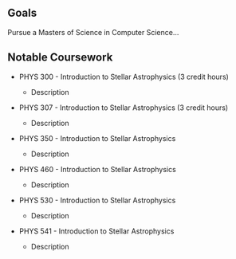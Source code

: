 ## Goals

Pursue a Masters of Science in Computer Science...

## Notable Coursework

* PHYS 300 - Introduction to Stellar Astrophysics (3 credit hours)
  * Description

* PHYS 307 - Introduction to Stellar Astrophysics (3 credit hours)
  * Description

* PHYS 350 - Introduction to Stellar Astrophysics
  * Description

* PHYS 460 - Introduction to Stellar Astrophysics
  * Description

* PHYS 530 - Introduction to Stellar Astrophysics
  * Description

* PHYS 541 - Introduction to Stellar Astrophysics
  * Description
